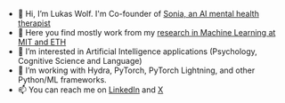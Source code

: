- 👋 Hi, I’m Lukas Wolf. I'm Co-founder of [Sonia, an AI mental health therapist](https://www.soniahealth.com/)
- 🔬 Here you find mostly work from my [research in Machine Learning at MIT and ETH](https://scholar.google.com/citations?user=_FvMBFIAAAAJ&hl=en)
- 👀 I’m interested in Artificial Intelligence applications (Psychology, Cognitive Science and Language)
- 🌱 I’m  working with Hydra, PyTorch, PyTorch Lightning, and other Python/ML frameworks. 
- 📫 You can reach me on [LinkedIn](https://www.linkedin.com/in/lukas-wo/) and [X](https://twitter.com/lukaswolf_)

<!---
lu-wo/lu-wo is a ✨ special ✨ repository because its `README.md` (this file) appears on your GitHub profile.
You can click the Preview link to take a look at your changes.
--->
